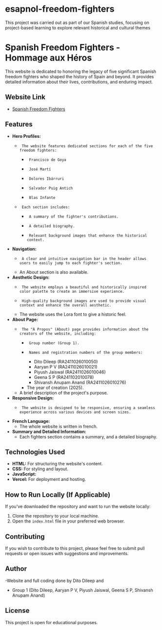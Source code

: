 # esapnol-freedom-fighters
This project was carried out as part of our Spanish studies, focusing on project-based learning to explore relevant historical and cultural themes
# Spanish Freedom Fighters - Hommage aux Héros

This website is dedicated to honoring the legacy of five significant Spanish freedom fighters who shaped the history of Spain and beyond. It provides detailed information about their lives, contributions, and enduring impact.

## Website Link

-   [Spanish Freedom Fighters](https://esapnol-freedom-fighters.vercel.app/)

## Features

-   **Hero Profiles:**
    -      The website features dedicated sections for each of the five freedom fighters:
        -      Francisco de Goya
        -      José Martí
        -      Dolores Ibárruri
        -      Salvador Puig Antich
        -      Blas Infante
    -      Each section includes:
        -      A summary of the fighter's contributions.
        -      A detailed biography.
        -      Relevant background images that enhance the historical context.
-   **Navigation:**
    -      A clear and intuitive navigation bar in the header allows users to easily jump to each fighter's section.
    -   An About section is also available.
-   **Aesthetic Design:**
    -      The website employs a beautiful and historically inspired color palette to create an immersive experience.
    -      High-quality background images are used to provide visual context and enhance the overall aesthetic.
    -   The website uses the Lora font to give a historic feel.
-   **About Page:**
    -      The "À Propos" (About) page provides information about the creators of the website, including:
        -      Group number (Group 1).
        -      Names and registration numbers of the group members:
            -   Dito Dileep (RA2411026010050)
            -   Aaryan P V (RA2411026010021)
            -   Piyush Jaiswal (RA2411026010046)
            -   Geena S P (RA241102010078)
            -   Shivansh Anupam Anand (RA2411026010276)
        -   The year of creation (2025).
    -   A brief description of the project's purpose.
-   **Responsive Design:**
    -      The website is designed to be responsive, ensuring a seamless experience across various devices and screen sizes.
-   **French Language:**
    -   The whole website is written in french.
-   **Summary and Detailed Information:**
    -   Each fighters section contains a summary, and a detailed biography.

## Technologies Used

-   **HTML:** For structuring the website's content.
-   **CSS:** For styling and layout.
-   **JavaScript:**
-   **Vercel:** For deployment and hosting.

## How to Run Locally (If Applicable)

If you've downloaded the repository and want to run the website locally:

1.  Clone the repository to your local machine.
2.  Open the `index.html` file in your preferred web browser.

## Contributing

If you wish to contribute to this project, please feel free to submit pull requests or open issues with suggestions and improvements.

## Author
-Website and full coding done by Dito Dileep and 
-   Group 1 (Dito Dileep, Aaryan P V, Piyush Jaiswal, Geena S P, Shivansh Anupam Anand)

## License

This project is open for educational purposes.
